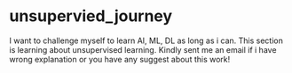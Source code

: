 # unsupervied_journey
I want to challenge myself to learn AI, ML, DL as long as i can. This section is learning about unsupervised learning. Kindly sent me an email if i have wrong explanation or you have any suggest about this work!

